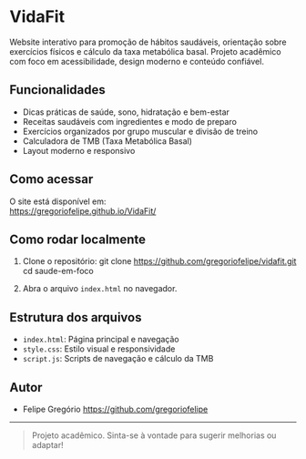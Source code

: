 # VidaFit

Website interativo para promoção de hábitos saudáveis, orientação sobre exercícios físicos e cálculo da taxa metabólica basal. Projeto acadêmico com foco em acessibilidade, design moderno e conteúdo confiável.

## Funcionalidades

- Dicas práticas de saúde, sono, hidratação e bem-estar
- Receitas saudáveis com ingredientes e modo de preparo
- Exercícios organizados por grupo muscular e divisão de treino
- Calculadora de TMB (Taxa Metabólica Basal)
- Layout moderno e responsivo

## Como acessar

O site está disponível em:  
https://gregoriofelipe.github.io/VidaFit/

## Como rodar localmente

1. Clone o repositório:
git clone https://github.com/gregoriofelipe/vidafit.git
cd saude-em-foco

2. Abra o arquivo `index.html` no navegador.

## Estrutura dos arquivos

- `index.html`: Página principal e navegação
- `style.css`: Estilo visual e responsividade
- `script.js`: Scripts de navegação e cálculo da TMB

## Autor

- Felipe Gregório https://github.com/gregoriofelipe

---

> Projeto acadêmico. Sinta-se à vontade para sugerir melhorias ou adaptar!
